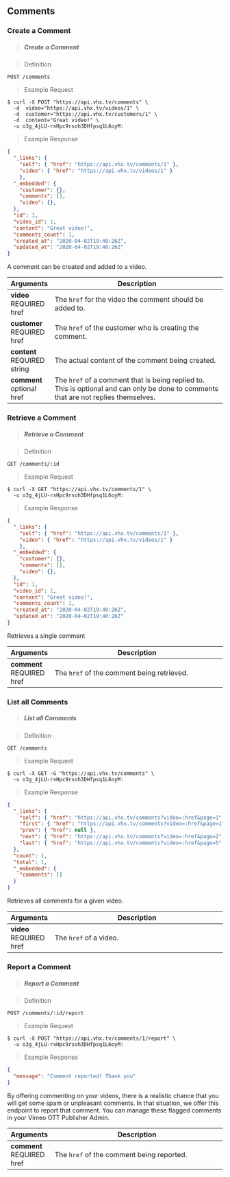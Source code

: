 <!-- ___Comments____________________________ -->
<h2 class="head-3 margin-top-xlarge padding-top-xlarge border-top margin-bottom-medium" id="comments">Comments</h2>

<h3 class="text-2 head-4 text--navy text--bold is-api margin-top-large margin-bottom-medium" id="comments-create">Create a Comment</h3>

> <h5 class="head-5 text--white margin-bottom-medium">Create a Comment</h5>

> Definition

```shell
POST /comments
```

> Example Request

```shell
$ curl -X POST "https://api.vhx.tv/comments" \
  -d  video="https://api.vhx.tv/videos/1" \
  -d  customer="https://api.vhx.tv/customers/1" \
  -d  content="Great video!" \
  -u o3g_4jLU-rxHpc9rsoh3DHfpsq1L6oyM:
```

> Example Response

```json
{
  "_links": {
    "self": { "href": "https://api.vhx.tv/comments/1" },
    "video": { "href": "https://api.vhx.tv/videos/1" }
    },
  "_embedded": {
    "customer": {},
    "comments": [],
    "video": {},
  },
  "id": 1,
  "video_id": 1,
  "content": "Great video!",
  "comments_count": 1,
  "created_at": "2020-04-02T19:40:26Z",
  "updated_at": "2020-04-02T19:40:26Z"
}
```

<section class="text-2 contain">
  <p>A comment can be created and added to a video.</p>
</section>

<table>
  <thead>
    <tr class="text-2">
      <th class="padding-medium nowrap">Arguments</th>
      <th class="padding-medium" width="100%">Description</th>
    </tr>
  </thead>

  <tbody>
    <tr class="text-2 border-bottom border--light-gray">
      <td>
        <strong class="is-block text--navy">video</strong>
        <span class="text--yellow text-3">REQUIRED</span>
        <span class="text--transparent text-3">href</span>
      </td>
      <td>
        The <code>href</code> for the video the comment should be added to.
      </td>
    </tr>
    <tr class="text-2 border-bottom border--light-gray">
      <td>
        <strong class="is-block text--navy">customer</strong>
        <span class="text--yellow text-3">REQUIRED</span>
        <span class="text--transparent text-3">href</span>
      </td>
      <td>
        The <code>href</code> of the customer who is creating the comment.
      </td>
    </tr>
    <tr class="text-2 border-bottom border--light-gray">
      <td>
        <strong class="is-block text--navy">content</strong>
        <span class="text--yellow text-3">REQUIRED</span>
        <span class="text--transparent text-3">string</span>
      </td>
      <td>
        The actual content of the comment being created.
      </td>
    </tr>
    <tr class="text-2 border-bottom border--light-gray">
      <td>
        <strong class="is-block text--navy">comment</strong>
        <span class="text--transparent text-3">optional href</span>
      </td>
      <td>
        The <code>href</code> of a comment that is being replied to. This is optional and can only be done to comments that are not replies themselves.
      </td>
    </tr>
  </tbody>
</table>

<h3 class="text-2 head-4 text--navy text--bold is-api margin-top-large margin-bottom-medium" id="comments-get">Retrieve a Comment</h3>

> <h5 class="head-5 text--white margin-bottom-medium">Retrieve a Comment</h5>

> Definition

```shell
GET /comments/:id
```

> Example Request

```shell
$ curl -X GET "https://api.vhx.tv/comments/1" \
  -u o3g_4jLU-rxHpc9rsoh3DHfpsq1L6oyM:
```

> Example Response

```json
{
  "_links": {
    "self": { "href": "https://api.vhx.tv/comments/1" },
    "video": { "href": "https://api.vhx.tv/videos/1" }
    },
  "_embedded": {
    "customer": {},
    "comments": [],
    "video": {},
  },
  "id": 1,
  "video_id": 1,
  "content": "Great video!",
  "comments_count": 1,
  "created_at": "2020-04-02T19:40:26Z",
  "updated_at": "2020-04-02T19:40:26Z"
}
```

<section class="text-2 contain">
  <p>Retrieves a single comment</p>
</section>

<table>
  <thead>
    <tr class="text-2">
      <th class="padding-medium nowrap">Arguments</th>
      <th class="padding-medium" width="100%">Description</th>
    </tr>
  </thead>

  <tbody>
    <tr class="text-2 border-bottom border--light-gray">
      <td>
        <strong class="is-block text--navy">comment</strong>
        <span class="text--yellow text-3">REQUIRED</span>
        <span class="text--transparent text-3">href</span>
      </td>
      <td>
        The <code>href</code> of the comment being retrieved.
      </td>
    </tr>
  </tbody>
</table>

<h3 class="text-2 head-4 text--navy text--bold is-api margin-top-large margin-bottom-medium" id="comments-list">List all Comments</h3>

> <h5 class="head-5 text--white margin-bottom-medium">List all Comments</h5>

> Definition

```shell
GET /comments
```

> Example Request

```shell
$ curl -X GET -G "https://api.vhx.tv/comments" \
  -u o3g_4jLU-rxHpc9rsoh3DHfpsq1L6oyM:
```

> Example Response

```json
{
  "_links": {
    "self": { "href": "https://api.vhx.tv/comments?video=:href&page=1" },
    "first": { "href": "https://api.vhx.tv/comments?video=:href&page=1" },
    "prev": { "href": null },
    "next": { "href": "https://api.vhx.tv/comments?video=:href&page=2" },
    "last": { "href": "https://api.vhx.tv/comments?video=:href&page=5" }
  },
  "count": 1,
  "total": 1,
  "_embedded": {
    "comments": []
  }
}
```

<section class="text-2 contain">
  <p>Retrieves all comments for a given video.</p>
</section>

<table>
  <thead>
    <tr class="text-2">
      <th class="padding-medium nowrap">Arguments</th>
      <th class="padding-medium" width="100%">Description</th>
    </tr>
  </thead>

  <tbody>
    <tr class="text-2 border-bottom border--light-gray">
      <td>
        <strong class="is-block text--navy">video</strong>
        <span class="text--yellow text-3">REQUIRED</span>
        <span class="text--transparent text-3">href</span>
      </td>
      <td>
        The <code>href</code> of a video.
      </td>
    </tr>
  </tbody>
</table>

<h3 class="text-2 head-4 text--navy text--bold is-api margin-top-large margin-bottom-medium" id="comments-report">Report a Comment</h3>

> <h5 class="head-5 text--white margin-bottom-medium">Report a Comment</h5>

> Definition

```shell
POST /comments/:id/report
```

> Example Request

```shell
$ curl -X POST "https://api.vhx.tv/comments/1/report" \
  -u o3g_4jLU-rxHpc9rsoh3DHfpsq1L6oyM:
```

> Example Response

```json
{ 
  "message": "Comment reported! Thank you"
}
```

<section class="text-2 contain">
  <p>By offering commenting on your videos, there is a realistic chance that you will get some spam or unpleasant comments. In that situation, we offer this endpoint to report that comment. You can manage these flagged comments in your Vimeo OTT Publisher Admin.</p>
</section>

<table>
  <thead>
    <tr class="text-2">
      <th class="padding-medium nowrap">Arguments</th>
      <th class="padding-medium" width="100%">Description</th>
    </tr>
  </thead>

  <tbody>
    <tr class="text-2 border-bottom border--light-gray">
      <td>
        <strong class="is-block text--navy">comment</strong>
        <span class="text--yellow text-3">REQUIRED</span>
        <span class="text--transparent text-3">href</span>
      </td>
      <td>
        The <code>href</code> of the comment being reported.
      </td>
    </tr>
  </tbody>
</table>
